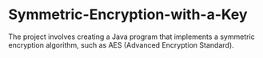 # Symmetric-Encryption-with-a-Key
The project involves creating a Java program that implements a symmetric encryption algorithm, such as AES (Advanced Encryption Standard). 

